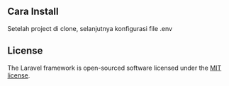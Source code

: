 ## Cara Install

Setelah project di clone, selanjutnya konfigurasi file .env

## License

The Laravel framework is open-sourced software licensed under the [MIT license](https://opensource.org/licenses/MIT).
